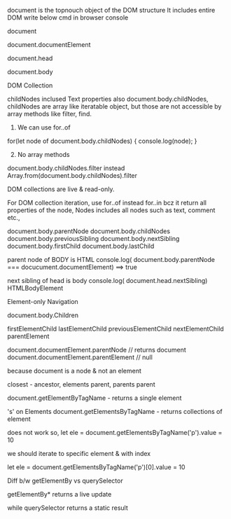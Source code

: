 document is the topnouch object of the DOM structure
It includes entire DOM
write below cmd in browser console

document
<!DOCTYPE html>
<html>
<head>
</head>
<body>
</body>
</html>

document.documentElement
<html>
<head>
</head>
<body>
</body>
</html>

document.head
<head>
</head>


document.body
<body>
</body>

DOM Collection

childNodes inclused Text properties also
document.body.childNodes, childNodes are array like iteratable object, but those are not accessible by array methods like filter, find.

1. We can use for..of

for(let node of document.body.childNodes) {
    console.log(node);
}

2. No array methods

document.body.childNodes.filter instead Array.from(document.body.childNodes).filter

DOM collections are live & read-only.

For DOM collection iteration, use for..of instead for..in bcz it return all properties of the node, Nodes includes all nodes such as text, comment etc.,

document.body.parentNode
document.body.childNodes
document.body.previousSibling
document.body.nextSibling
document.body.firstChild
document.body.lastChild

parent node of BODY is HTML
console.log( document.body.parentNode === docucument.documentElement) ==> true

next sibling of head is body
console.log( document.head.nextSibling) HTMLBodyElement

Element-only Navigation

document.body.Children

firstElementChild
lastElementChild
previousElementChild
nextElementChild
parentElement

document.documentElement.parentNode // returns document
document.documentElement.parentElement // null 

because document is a node & not an element

closest - ancestor, elements parent, parents parent

document.getElementByTagName - returns a single element

's' on Elements
document.getElementsByTagName - returns collections of element


does not work
so, let ele = document.getElementsByTagName('p').value = 10

we should iterate to specific element & with index

let ele = document.getElementsByTagName('p')[0].value = 10

Diff b/w getElementBy vs querySelector

getElementBy* returns a live update

while querySelector returns a static result
